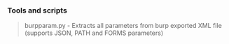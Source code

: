 ### Tools and scripts

> burpparam.py - Extracts all parameters from burp exported XML file (supports JSON, PATH and FORMS parameters)
